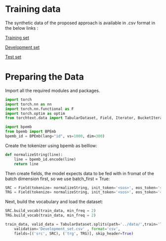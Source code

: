 # Training data
The synthetic data of the proposed approach is available in .csv format in the below links :

[Training set](https://drive.google.com/file/d/1YUYaLAoPBU1HyUy95qY7cWll7-bq_x92/view?usp=sharing)

[Development set](https://drive.google.com/file/d/1u5D7UBWhgkDVdcTujm7Hc8LXbD9Dhf6N/view?usp=sharing)

[Test set](https://drive.google.com/file/d/1ZH0R_pzf96wRLgk97v6bWTNy0-uVIv_l/view?usp=sharing)


# Preparing the Data

Import all the required modules and packages.
 
```py
import torch
import torch.nn as nn
import torch.nn.functional as F
import torch.optim as optim
from torchtext.data import TabularDataset, Field, Iterator, BucketIterator, ReversibleField

import bpemb
from bpemb import BPEmb
bpemb_id = BPEmb(lang="id", vs=1000, dim=300) 
```
Create the tokenizer using bpemb as belllow:

```py
def normalizeString(line):
    line = bpemb_id.encode(line)
    return line
```

Then create fields, the model expects data to be fed with in fromat of the batch dimension first, so we use batch_first = True:

```py
SRC = Field(tokenize= normalizeString, init_token='<sos>', eos_token='<eos>',  batch_first=True) 
TRG = Field(tokenize= normalizeString, init_token='<sos>', eos_token='<eos>',  batch_first=True) 
```

Next, build the vocabulary and load the dataset:

````py
SRC.build_vocab(train_data, min_freq = 2)
TRG.build_vocab(train_data, min_freq = 2)

train_data, valid_data = TabularDataset.splits(path='../data/',train='Training_set.csv',
    validation='Development_set.csv' , format='csv',
    fields=[('src', SRC), ('trg', TRG)], skip_header=True) 
